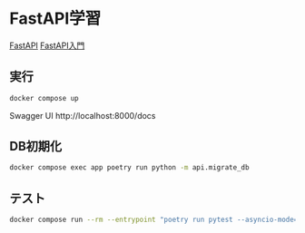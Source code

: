 # FastAPI学習

[FastAPI](https://fastapi.tiangolo.com/)
[FastAPI入門](https://zenn.dev/sh0nk/books/537bb028709ab9)

## 実行

```sh
docker compose up
```

Swagger UI
http://localhost:8000/docs

## DB初期化

```sh
docker compose exec app poetry run python -m api.migrate_db
```

## テスト

```sh
docker compose run --rm --entrypoint "poetry run pytest --asyncio-mode=auto" app
```
